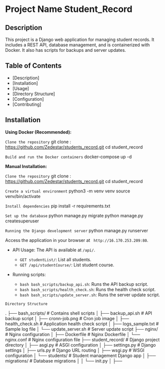 # Project Name Student_Record

## Description

This project is a Django web application for managing student records. It includes a REST API, database management, and is containerized with Docker. It also has scripts for backups and server updates.

## Table of Contents

- [Description]
- [Installation]
- [Usage]
- [Directory Structure]
- [Configuration]
- [Contributing]

## Installation

**Using Docker (Recommended):**

`Clone the repository`
git clone : https://github.com/Zedestar/students_record.git
cd student_record

`Build and run the Docker containers`
docker-compose up -d

**Manual Installation:**

`Clone the repository`
git clone : https://github.com/Zedestar/students_record.git
cd student_record

`Create a virtual environment`
python3 -m venv venv
source venv/bin/activate

`Install dependencies`
pip install -r requirements.txt

`Set up the database`
python manage.py migrate
python manage.py createsuperuser

`Running the Django development server`
python manage.py runserver

Access the application in your browser at ` http://16.170.253.209:80`.

- API Usage: The API is available at `/api/`.

  - `GET studentList/`: List all students.
  - `GET /api/studentCourse/`: List student course.

- Running scripts:
  - `bash bash_scripts/backup_api.sh`: Runs the API backup script.
  - `bash bash_scripts/health_check.sh`: Runs the health check script.
  - `bash bash_scripts/update_server.sh`: Runs the server update script.

`Directory Structure`

.
├── bash_scripts/ # Contains shell scripts
│ ├── backup_api.sh # API backup script
│ ├── cronn-job.png # Cron job image
│ ├── health_check.sh # Application health check script
│ ├── logs_sample.txt # Sample log file
│ └── update_server.sh # Server update script
├── nginx/ # Nginx configuration
│ ├── Dockerfile # Nginx Dockerfile
│ └── nginx.conf # Nginx configuration file
├── student_record/ # Django project directory
│ ├── asgi.py # ASGI configuration
│ ├── settings.py # Django settings
│ ├── urls.py # Django URL routing
│ ├── wsgi.py # WSGI configuration
│ └── students/ # Student management Django app
│ ├── migrations/ # Database migrations
│ │ └── init.py
│ ├──
